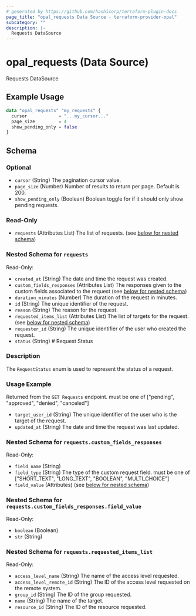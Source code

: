 ```yaml
---
# generated by https://github.com/hashicorp/terraform-plugin-docs
page_title: "opal_requests Data Source - terraform-provider-opal"
subcategory: ""
description: |-
  Requests DataSource
---
```


# opal_requests (Data Source)

Requests DataSource

## Example Usage

```terraform
data "opal_requests" "my_requests" {
  cursor            = "...my_cursor..."
  page_size         = 4
  show_pending_only = false
}
```

<!-- schema generated by tfplugindocs -->
## Schema

### Optional

- `cursor` (String) The pagination cursor value.
- `page_size` (Number) Number of results to return per page. Default is 200.
- `show_pending_only` (Boolean) Boolean toggle for if it should only show pending requests.

### Read-Only

- `requests` (Attributes List) The list of requests. (see [below for nested schema](#nestedatt--requests))

<a id="nestedatt--requests"></a>
### Nested Schema for `requests`

Read-Only:

- `created_at` (String) The date and time the request was created.
- `custom_fields_responses` (Attributes List) The responses given to the custom fields associated to the request (see [below for nested schema](#nestedatt--requests--custom_fields_responses))
- `duration_minutes` (Number) The duration of the request in minutes.
- `id` (String) The unique identifier of the request.
- `reason` (String) The reason for the request.
- `requested_items_list` (Attributes List) The list of targets for the request. (see [below for nested schema](#nestedatt--requests--requested_items_list))
- `requester_id` (String) The unique identifier of the user who created the request.
- `status` (String) # Request Status
### Description
The `RequestStatus` enum is used to represent the status of a request.

### Usage Example
Returned from the `GET Requests` endpoint.
must be one of ["pending", "approved", "denied", "canceled"]
- `target_user_id` (String) The unique identifier of the user who is the target of the request.
- `updated_at` (String) The date and time the request was last updated.

<a id="nestedatt--requests--custom_fields_responses"></a>
### Nested Schema for `requests.custom_fields_responses`

Read-Only:

- `field_name` (String)
- `field_type` (String) The type of the custom request field. must be one of ["SHORT_TEXT", "LONG_TEXT", "BOOLEAN", "MULTI_CHOICE"]
- `field_value` (Attributes) (see [below for nested schema](#nestedatt--requests--custom_fields_responses--field_value))

<a id="nestedatt--requests--custom_fields_responses--field_value"></a>
### Nested Schema for `requests.custom_fields_responses.field_value`

Read-Only:

- `boolean` (Boolean)
- `str` (String)



<a id="nestedatt--requests--requested_items_list"></a>
### Nested Schema for `requests.requested_items_list`

Read-Only:

- `access_level_name` (String) The name of the access level requested.
- `access_level_remote_id` (String) The ID of the access level requested on the remote system.
- `group_id` (String) The ID of the group requested.
- `name` (String) The name of the target.
- `resource_id` (String) The ID of the resource requested.


